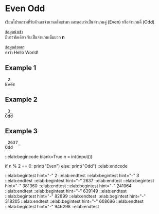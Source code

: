 # Even Odd

เขียนโปรแกรมที่รับตัวเลขจำนวนเต็มเข้ามา และตอบว่าเป็นจำนวนคู่ (Even) หรือจำนวนคี่ (Odd) 

<u>ข้อมูลนำเข้า</u>  
มีบรรทัดเดียว รับเป็นจำนวนเต็มบวก **n**

<u>ข้อมูลส่งออก</u>  
คำว่า Hello World!

## Example 1
<pre class="output">
_2_
Even
</pre>

## Example 2
<pre class="output">
_3_
Odd
</pre>

## Example 3
<pre class="output">
_2637_
Odd
</pre>

::elab:begincode blank=True
n = int(input())

if n % 2 == 0:
    print("Even")
else:
    print("Odd")
::elab:endcode

::elab:begintest hint="-"
2
::elab:endtest
::elab:begintest hint="-"
3
::elab:endtest
::elab:begintest hint="-"
2637
::elab:endtest
::elab:begintest hint="-"
381360
::elab:endtest
::elab:begintest hint="-"
241064
::elab:endtest
::elab:begintest hint="-"
639149
::elab:endtest
::elab:begintest hint="-"
82899
::elab:endtest
::elab:begintest hint="-"
318205
::elab:endtest
::elab:begintest hint="-"
608696
::elab:endtest
::elab:begintest hint="-"
946298
::elab:endtest